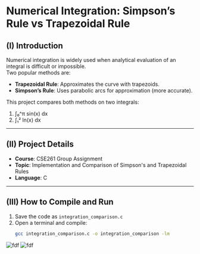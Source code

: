 # Numerical Integration: Simpson’s Rule vs Trapezoidal Rule

## (I) Introduction
Numerical integration is widely used when analytical evaluation of an integral is difficult or impossible.  
Two popular methods are:
- **Trapezoidal Rule**: Approximates the curve with trapezoids.
- **Simpson’s Rule**: Uses parabolic arcs for approximation (more accurate).

This project compares both methods on two integrals:
1. ∫₀^π sin(x) dx  
2. ∫₁² ln(x) dx  

---

## (II) Project Details
- **Course**: CSE261 Group Assignment  
- **Topic**: Implementation and Comparison of Simpson's and Trapezoidal Rules  
- **Language**: C  

---

## (III) How to Compile and Run
1. Save the code as `integration_comparison.c`
2. Open a terminal and compile:
   ```bash
   gcc integration_comparison.c -o integration_comparison -lm

![fdf](compare.jpg)
![fdf](compare2.jpg)

